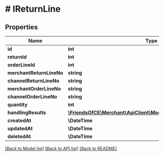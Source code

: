 # # IReturnLine

## Properties

Name | Type | Description | Notes
------------ | ------------- | ------------- | -------------
**id** | **int** |  | [optional]
**returnId** | **int** |  | [optional]
**orderLineId** | **int** |  | [optional]
**merchantReturnLineNo** | **string** |  | [optional]
**channelReturnLineNo** | **string** |  | [optional]
**merchantOrderLineNo** | **string** |  | [optional]
**channelOrderLineNo** | **string** |  | [optional]
**quantity** | **int** |  | [optional]
**handlingResults** | [**\FriendsOfCE\Merchant\ApiClient\Model\IReturnLineHandlingResult[]**](IReturnLineHandlingResult.md) |  | [optional]
**createdAt** | **\DateTime** |  | [optional]
**updatedAt** | **\DateTime** |  | [optional]
**deletedAt** | **\DateTime** |  | [optional]

[[Back to Model list]](../../README.md#models) [[Back to API list]](../../README.md#endpoints) [[Back to README]](../../README.md)
